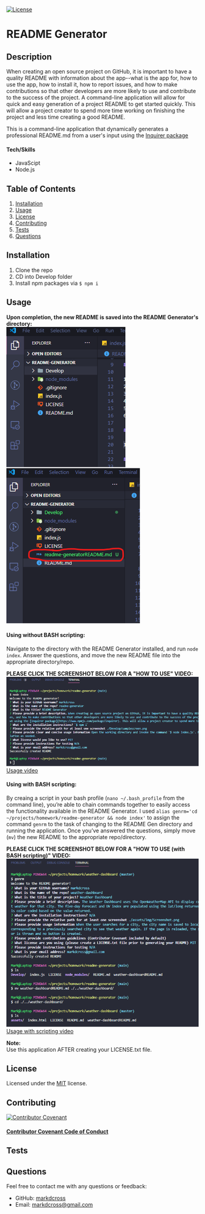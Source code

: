 [![License](https://img.shields.io/github/license/markdcross/readme-generator)](https://img.shields.io/github/license/markdcross/readme-generator)

# README Generator

## Description

When creating an open source project on GitHub, it is important to have a quality README with information about the app--what is the app for, how to use the app, how to install it, how to report issues, and how to make contributions so that other developers are more likely to use and contribute to the success of the project. A command-line application will allow for quick and easy generation of a project README to get started quickly. This will allow a project creator to spend more time working on finishing the project and less time creating a good README.

This is a command-line application that dynamically generates a professional README.md from a user's input using the [Inquirer package](https://www.npmjs.com/package/inquirer)

#### Tech/Skills
- JavaScipt
- Node.js

## Table of Contents

1. [Installation](#Installation)
2. [Usage](#Usage)
3. [License](#License)
4. [Contributing](#Contributing)
5. [Tests](#Tests)
6. [Questions](#Questions)

## Installation
1. Clone the repo
2. CD into Develop folder
3. Install npm packages via `$ npm i`

## Usage

**Upon completion, the new README is saved into the README Generator's directory:**<br />
![Before](./Develop/assets/beforescreen.png)
![After](./Develop/assets/afterscreen.png)

#### Using without BASH scripting:

Navigate to the directory with the README Generator installed, and run `node index`. Answer the questions, and move the new README file into the appropriate directory/repo.

**PLEASE CLICK THE SCREENSHOT BELOW FOR A "HOW TO USE" VIDEO:**<br />
[![Usage video](./Develop/assets/questionsscreen.png)](https://drive.google.com/file/d/1PzLbBhCBBa059C5wZ47n52lQlTT0woAI/preview)
[Usage video](https://drive.google.com/file/d/1PzLbBhCBBa059C5wZ47n52lQlTT0woAI/preview)

#### Using with BASH scripting:

By creaing a script in your bash profile (`nano ~/.bash_profile` from the command line), you’re able to chain commands together to easily access the functionality available in the README Generator. I used `alias genrm='cd ~/projects/homework/readme-generator && node index'` to assign the command `genrm` to the task of changing to the README Gen directory and running the application. Once you’ve answered the questions, simply move (`mv`) the new README to the appropriate repo/directory.

**PLEASE CLICK THE SCREENSHOT BELOW FOR A "HOW TO USE (with BASH scripting)" VIDEO:**<br />
[![Usage video](./Develop/assets/questionsbashscreen.png)](https://drive.google.com/file/d/1XuToW4OQXmtFBxlrapY6TtXyg-WJctup/view)
[Usage with scripting video](https://drive.google.com/file/d/1XuToW4OQXmtFBxlrapY6TtXyg-WJctup/view)

**Note:** <br /> Use this application AFTER creating your LICENSE.txt file.

## License

Licensed under the [MIT](https://github.com/markdcross/readme-generator/blob/master/LICENSE.txt) license.

## Contributing

[![Contributor Covenant](https://img.shields.io/badge/Contributor%20Covenant-v2.0%20adopted-ff69b4.svg)](code_of_conduct.md)

#### [Contributor Covenant Code of Conduct](https://www.contributor-covenant.org/version/2/0/code_of_conduct/)

## Tests

## Questions

Feel free to contact me with any questions or feedback:

-   GitHub: [markdcross](https://github.com/markdcross)
-   Email: <markdcross@gmail.com>
